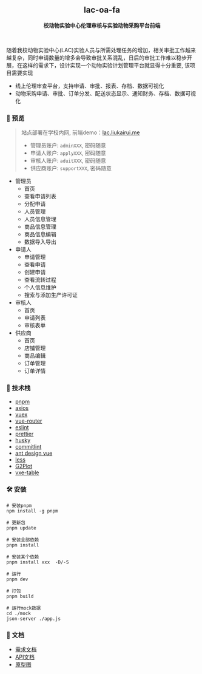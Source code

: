 <h2 align="center">lac-oa-fa</h2>
<p align="center"><strong>校动物实验中心伦理审核与实验动物采购平台前端</strong></p>

<br/>

随着我校动物实验中心(LAC)实验人员与所需处理任务的增加，相关审批工作越来越复杂，同时申请数量的增多会导致审批关系混乱，日后的审批工作难以稳步开展，在这样的需求下，设计实现一个动物实验计划管理平台就显得十分重要, 该项目需要实现

- 线上伦理审查平台，支持申请、审批、报表、存档、数据可视化
- 动物采购申请、审批、订单分发、配送状态显示、通知财务、存档、数据可视化

### 👀 预览

> 站点部署在学校内网, 前端demo：[lac.liukairui.me](https://lac.liukairui.me)
>  - 管理员账户: `adminXXX`, 密码随意
>  - 申请人账户: `applyXXX`, 密码随意
>  - 审核人账户: `aduitXXX`, 密码随意
>  - 供应商账户: `supportXXX`, 密码随意

- 管理员
  - 首页
  - 查看申请列表
  - 分配申请
  - 人员管理
  - 人员信息管理
  - 商品信息管理
  - 商品信息编辑
  - 数据导入导出
- 申请人
  - 申请管理
  - 查看申请
  - 创建申请
  - 查看流转过程
  - 个人信息维护
  - 搜索与添加生产许可证
- 审核人
  - 首页
  - 申请列表
  - 审核表单
- 供应商
  - 首页
  - 店铺管理
  - 商品编辑
  - 订单管理
  - 订单详情

### 🔬 技术栈

- [pnpm](https://pnpm.io/)
- [axios](https://axios-http.com/zh/)
- [vuex](https://vuex.vuejs.org/zh/)
- [vue-router](https://router.vuejs.org/zh/)
- [eslint](http://eslint.cn/)
- [prettier](https://prettier.io/)
- [husky](https://github.com/typicode/husky)
- [commitlint](https://commitlint.js.org/)
- [ant design vue](https://2x.antdv.com/docs/vue/introduce-cn/)
- [less](https://lesscss.org/)
- [G2Plot](https://g2plot.antv.vision/zh/)
- [vxe-table](https://gitee.com/xuliangzhan_admin/vxe-table)

### 🛠️ 安装

```shell
# 安装pnpm
npm install -g pnpm

# 更新包
pnpm update

# 安装全部依赖
pnpm install

# 安装某个依赖
pnpm install xxx  -D/-S

# 运行
pnpm dev

# 打包
pnpm build

# 运行mock数据
cd ./mock
json-server ./app.js
```

### 📃 文档

- [需求文档](./doc/需求文档.pdf)
- [API文档](./doc/API文档.md)
- [原型图](./doc/原型图)
